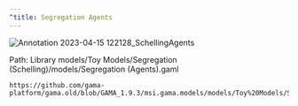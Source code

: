 ```yaml
---
^title: Segregation Agents
---
```


![Annotation 2023-04-15 122128_SchellingAgents](https://user-images.githubusercontent.com/4437331/232208772-3b0100af-bc7e-4e1d-af8a-605b2adc44ab.png)

Path: Library models/Toy Models/Segregation (Schelling)/models/Segregation (Agents).gaml


```gaml reference
https://github.com/gama-platform/gama.old/blob/GAMA_1.9.3/msi.gama.models/models/Toy%20Models/Segregation%20(Schelling)/models/Segregation%20(Agents).gaml
```
